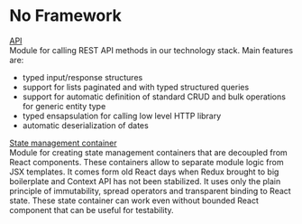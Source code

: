 No Framework
============

[API](./api.ts)\
Module for calling REST API methods in our technology stack. Main features are:

- typed input/response structures
- support for lists paginated and with typed structured queries 
- support for automatic definition of standard CRUD and bulk operations for generic entity type 
- typed ensapsulation for calling low level HTTP library
- automatic deserialization of dates

[State management container](./state.ts)\
Module for creating state management containers that are decoupled from React components. These containers allow to separate module logic from JSX templates. It comes form old React days when Redux brought to big boilerplate and
Context API has not been stabilized. It uses only the plain principle of immutability, spread operators and transparent binding to React state. These state container can work even without bounded React component that can be useful for testability.
